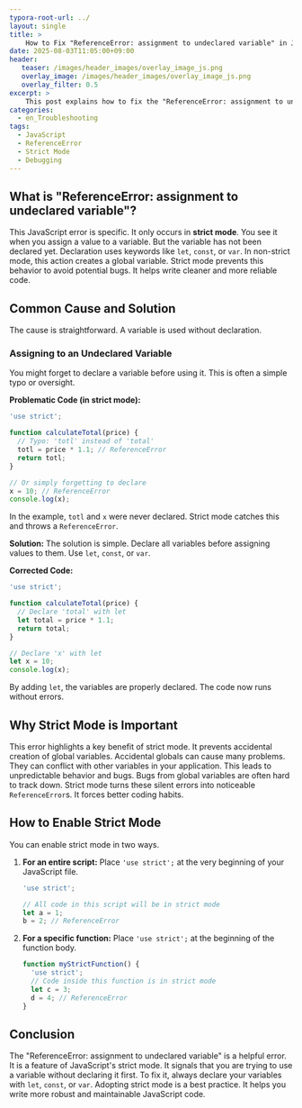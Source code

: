 ```yaml
---
typora-root-url: ../
layout: single
title: >
    How to Fix "ReferenceError: assignment to undeclared variable" in JavaScript
date: 2025-08-03T11:05:00+09:00
header:
   teaser: /images/header_images/overlay_image_js.png
   overlay_image: /images/header_images/overlay_image_js.png
   overlay_filter: 0.5
excerpt: >
    This post explains how to fix the "ReferenceError: assignment to undeclared variable" in JavaScript, which occurs in strict mode when you assign a value to a variable that has not been declared.
categories:
  - en_Troubleshooting
tags:
  - JavaScript
  - ReferenceError
  - Strict Mode
  - Debugging
---
```


## What is "ReferenceError: assignment to undeclared variable"?

This JavaScript error is specific.
It only occurs in **strict mode**.
You see it when you assign a value to a variable.
But the variable has not been declared yet.
Declaration uses keywords like `let`, `const`, or `var`.
In non-strict mode, this action creates a global variable.
Strict mode prevents this behavior to avoid potential bugs.
It helps write cleaner and more reliable code.

## Common Cause and Solution

The cause is straightforward. A variable is used without declaration.

### Assigning to an Undeclared Variable

You might forget to declare a variable before using it.
This is often a simple typo or oversight.

**Problematic Code (in strict mode):**
```javascript
'use strict';

function calculateTotal(price) {
  // Typo: 'totl' instead of 'total'
  totl = price * 1.1; // ReferenceError
  return totl;
}

// Or simply forgetting to declare
x = 10; // ReferenceError
console.log(x);
```

In the example, `totl` and `x` were never declared.
Strict mode catches this and throws a `ReferenceError`.

**Solution:**
The solution is simple.
Declare all variables before assigning values to them.
Use `let`, `const`, or `var`.

**Corrected Code:**
```javascript
'use strict';

function calculateTotal(price) {
  // Declare 'total' with let
  let total = price * 1.1;
  return total;
}

// Declare 'x' with let
let x = 10;
console.log(x);
```
By adding `let`, the variables are properly declared.
The code now runs without errors.

## Why Strict Mode is Important

This error highlights a key benefit of strict mode.
It prevents accidental creation of global variables.
Accidental globals can cause many problems.
They can conflict with other variables in your application.
This leads to unpredictable behavior and bugs.
Bugs from global variables are often hard to track down.
Strict mode turns these silent errors into noticeable `ReferenceError`s.
It forces better coding habits.

## How to Enable Strict Mode

You can enable strict mode in two ways.

1.  **For an entire script:**
    Place `'use strict';` at the very beginning of your JavaScript file.

    ```javascript
    'use strict';

    // All code in this script will be in strict mode
    let a = 1;
    b = 2; // ReferenceError
    ```

2.  **For a specific function:**
    Place `'use strict';` at the beginning of the function body.

    ```javascript
    function myStrictFunction() {
      'use strict';
      // Code inside this function is in strict mode
      let c = 3;
      d = 4; // ReferenceError
    }
    ```

## Conclusion

The "ReferenceError: assignment to undeclared variable" is a helpful error.
It is a feature of JavaScript's strict mode.
It signals that you are trying to use a variable without declaring it first.
To fix it, always declare your variables with `let`, `const`, or `var`.
Adopting strict mode is a best practice.
It helps you write more robust and maintainable JavaScript code.
